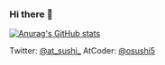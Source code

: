 ### Hi there 👋
[![Anurag's GitHub stats](https://github-readme-stats.vercel.app/api?username=tankadoko)](https://github.com/anuraghazra/github-readme-stats)

<!--
**tankadoko/tankadoko** is a ✨ _special_ ✨ repository because its `README.md` (this file) appears on your GitHub profile.

Here are some ideas to get you started:

- 🔭 I’m currently working on ...
- 🌱 I’m currently learning ...
- 👯 I’m looking to collaborate on ...
- 🤔 I’m looking for help with ...
- 💬 Ask me about ...
- 📫 How to reach me: ...
- 😄 Pronouns: ...
- ⚡ Fun fact: ...
-->
Twitter: [@at_sushi_](https://twitter.com/at_sushi_)
AtCoder: [@osushi5](https://atcoder.jp/users/osushi5)
